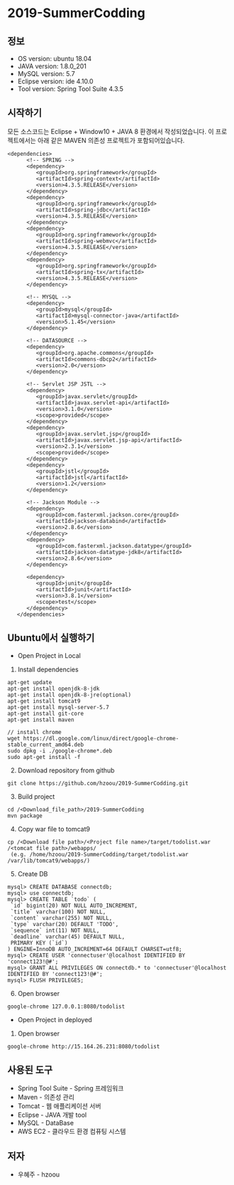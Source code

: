 # 2019-SummerCodding

정보
----
- OS version: ubuntu 18.04
- JAVA version: 1.8.0_201
- MySQL version: 5.7
- Eclipse version: ide 4.10.0
- Tool version: Spring Tool Suite 4.3.5

시작하기
----
모든 소스코드는 Eclipse + Window10 + JAVA 8 환경에서 작성되었습니다.
이 프로젝트에서는 아래 같은 MAVEN 의존성 프로젝트가 포함되어있습니다.
````
<dependencies>
      <!-- SPRING -->
      <dependency>
         <groupId>org.springframework</groupId>
         <artifactId>spring-context</artifactId>
         <version>4.3.5.RELEASE</version>
      </dependency>
      <dependency>
         <groupId>org.springframework</groupId>
         <artifactId>spring-jdbc</artifactId>
         <version>4.3.5.RELEASE</version>
      </dependency>
      <dependency>
         <groupId>org.springframework</groupId>
         <artifactId>spring-webmvc</artifactId>
         <version>4.3.5.RELEASE</version>
      </dependency>
      <dependency>
         <groupId>org.springframework</groupId>
         <artifactId>spring-tx</artifactId>
         <version>4.3.5.RELEASE</version>
      </dependency>

      <!-- MYSQL -->
      <dependency>
         <groupId>mysql</groupId>
         <artifactId>mysql-connector-java</artifactId>
         <version>5.1.45</version>
      </dependency>

      <!-- DATASOURCE -->
      <dependency>
         <groupId>org.apache.commons</groupId>
         <artifactId>commons-dbcp2</artifactId>
         <version>2.0</version>
      </dependency>

      <!-- Servlet JSP JSTL -->
      <dependency>
         <groupId>javax.servlet</groupId>
         <artifactId>javax.servlet-api</artifactId>
         <version>3.1.0</version>
         <scope>provided</scope>
      </dependency>
      <dependency>
         <groupId>javax.servlet.jsp</groupId>
         <artifactId>javax.servlet.jsp-api</artifactId>
         <version>2.3.1</version>
         <scope>provided</scope>
      </dependency>
      <dependency>
         <groupId>jstl</groupId>
         <artifactId>jstl</artifactId>
         <version>1.2</version>
      </dependency>

      <!-- Jackson Module -->
      <dependency>
         <groupId>com.fasterxml.jackson.core</groupId>
         <artifactId>jackson-databind</artifactId>
         <version>2.8.6</version>
      </dependency>
      <dependency>
         <groupId>com.fasterxml.jackson.datatype</groupId>
         <artifactId>jackson-datatype-jdk8</artifactId>
         <version>2.8.6</version>
      </dependency>

      <dependency>
         <groupId>junit</groupId>
         <artifactId>junit</artifactId>
         <version>3.8.1</version>
         <scope>test</scope>
      </dependency>
   </dependencies>
````

Ubuntu에서 실행하기
----
* Open Project in Local

1. Install dependencies
 ````
 apt-get update
 apt-get install openjdk-8-jdk
 apt-get install openjdk-8-jre(optional)
 apt-get install tomcat9
 apt-get install mysql-server-5.7
 apt-get install git-core
 apt-get install maven
 
 // install chrome
 wget https://dl.google.com/linux/direct/google-chrome-stable_current_amd64.deb
 sudo dpkg -i ./google-chrome*.deb
 sudo apt-get install -f
 ````
 
2. Download repository from github
 ````
 git clone https://github.com/hzoou/2019-SummerCodding.git
 ````
 
3. Build project
 ````
 cd /<Download_file_path>/2019-SummerCodding
 mvn package
 ````
 
4. Copy war file to tomcat9
 ````
 cp /<Download file path>/<Project file name>/target/todolist.war /<tomcat file path>/webapps/
  (e.g. /home/hzoou/2019-SummerCodding/target/todolist.war /var/lib/tomcat9/webapps/)
 ````
 
5. Create DB
 ````
 mysql> CREATE DATABASE connectdb;
 mysql> use connectdb;
 mysql> CREATE TABLE `todo` (
  `id` bigint(20) NOT NULL AUTO_INCREMENT,
  `title` varchar(100) NOT NULL,
  `content` varchar(255) NOT NULL,
  `type` varchar(20) DEFAULT 'TODO',
  `sequence` int(11) NOT NULL,
  `deadline` varchar(45) DEFAULT NULL,
  PRIMARY KEY (`id`)
) ENGINE=InnoDB AUTO_INCREMENT=64 DEFAULT CHARSET=utf8;
 mysql> CREATE USER 'connectuser'@localhost IDENTIFIED BY 'connect123!@#';
 mysql> GRANT ALL PRIVILEGES ON connectdb.* to 'connectuser'@localhost IDENTIFIED BY 'connect123!@#';
 mysql> FLUSH PRIVILEGES;
 ````
 
6. Open browser
 ````
 google-chrome 127.0.0.1:8080/todolist
 ````
 
* Open Project in deployed
 1. Open browser
  ````
  google-chrome http://15.164.26.231:8080/todolist
  ````
 
사용된 도구
----
* Spring Tool Suite - Spring 프레임워크
* Maven - 의존성 관리
* Tomcat - 웹 애플리케이션 서버
* Eclipse - JAVA 개발 tool
* MySQL - DataBase
* AWS EC2 - 클라우드 환경 컴퓨팅 시스템

저자
----
* 우혜주 - hzoou

